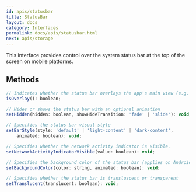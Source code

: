 ```yaml
---
id: apis/statusbar
title: StatusBar
layout: docs
category: Interfaces
permalink: docs/apis/statusbar.html
next: apis/storage
---
```


This interface provides control over the system status bar at the top of the screen on mobile platforms.

## Methods
``` javascript
// Indicates whether the status bar overlays the app's main view (e.g. on iOS)
isOverlay(): boolean;

// Hides or shows the status bar with an optional animation
setHidden(hidden: boolean, showHideTransition: 'fade' | 'slide'): void;

// Specifies the status bar visual style
setBarStyle(style: 'default' | 'light-content' | 'dark-content',
    animated: boolean): void;

// Specifies whether the network activity indicator is visible.
setNetworkActivityIndicatorVisible(value: boolean): void;

// Specifies the background color of the status bar (applies on Android only)
setBackgroundColor(color: string, animated: boolean): void;

// Specifies whether the status bar is transluscent or transparent
setTranslucent(translucent: boolean): void;
```
